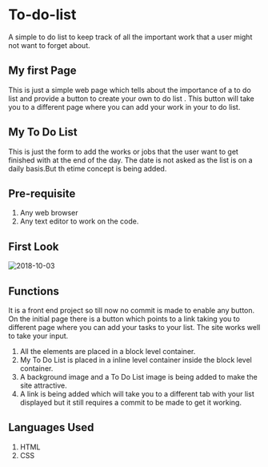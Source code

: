 # To-do-list
A simple to do list to keep track of all the important work that a user might not want to forget about.
## My first Page
This is just a simple web page which tells about the importance of a to do list and provide a button to create your own to do list .
This button will take you to a different page where you can add your work in your to do list.
## My To Do List
This is just the form to add the works or jobs that the user want to get finished with at the end of the day. The date is not asked as the list is on a daily basis.But th etime concept is being added.
## Pre-requisite
1. Any web browser
2. Any text editor to work on the code.
## First Look

![2018-10-03](https://user-images.githubusercontent.com/43561956/46372742-9e281600-c6a9-11e8-9234-99463509a6ac.png)

## Functions
It is a front end project so till now no commit is made to enable any button. On the initial page there is a button which points to a link taking you to different page where you can add your tasks to your list. The site works well to take your input.
1. All the elements are placed in a block level container.
2. My To Do List is placed in a inline level container inside the block level container.
3. A background image and a To Do List image is being added to make the site attractive.
4. A link is being added which will take you to a different tab with your list displayed but it still requires a commit to be made to get it working.
## Languages Used
1. HTML
2. CSS

